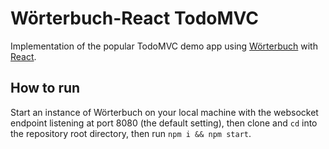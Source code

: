 # Wörterbuch-React TodoMVC

Implementation of the popular TodoMVC demo app using [Wörterbuch](https://github.com/babymotte/worterbuch) with [React](https://github.com/babymotte/worterbuch-react).

## How to run

Start an instance of Wörterbuch on your local machine with the websocket endpoint listening at port 8080 (the default setting), then clone and `cd` into the repository root directory, then run `npm i && npm start`.